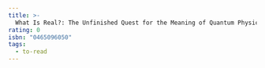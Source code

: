 ```yaml
---
title: >-
  What Is Real?: The Unfinished Quest for the Meaning of Quantum Physics
rating: 0
isbn: "0465096050"
tags:
  - to-read
---
```



